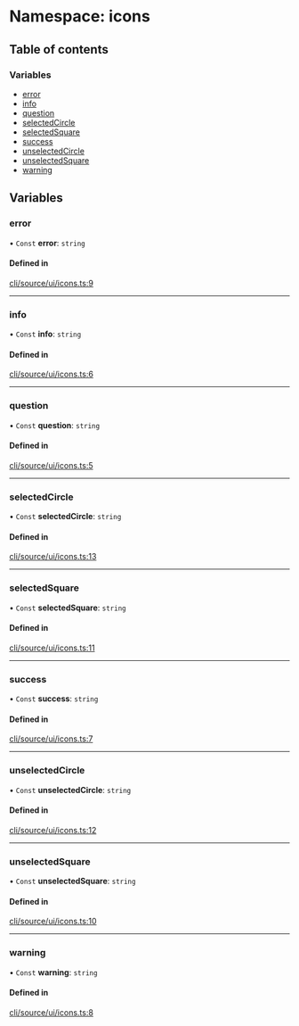 # Namespace: icons

## Table of contents

### Variables

- [error](icons.md#error)
- [info](icons.md#info)
- [question](icons.md#question)
- [selectedCircle](icons.md#selectedcircle)
- [selectedSquare](icons.md#selectedsquare)
- [success](icons.md#success)
- [unselectedCircle](icons.md#unselectedcircle)
- [unselectedSquare](icons.md#unselectedsquare)
- [warning](icons.md#warning)

## Variables

### error

• `Const` **error**: `string`

#### Defined in

[cli/source/ui/icons.ts:9](https://github.com/jakubmazanec/js-tools/blob/14a92ae/packages/cli/source/ui/icons.ts#L9)

---

### info

• `Const` **info**: `string`

#### Defined in

[cli/source/ui/icons.ts:6](https://github.com/jakubmazanec/js-tools/blob/14a92ae/packages/cli/source/ui/icons.ts#L6)

---

### question

• `Const` **question**: `string`

#### Defined in

[cli/source/ui/icons.ts:5](https://github.com/jakubmazanec/js-tools/blob/14a92ae/packages/cli/source/ui/icons.ts#L5)

---

### selectedCircle

• `Const` **selectedCircle**: `string`

#### Defined in

[cli/source/ui/icons.ts:13](https://github.com/jakubmazanec/js-tools/blob/14a92ae/packages/cli/source/ui/icons.ts#L13)

---

### selectedSquare

• `Const` **selectedSquare**: `string`

#### Defined in

[cli/source/ui/icons.ts:11](https://github.com/jakubmazanec/js-tools/blob/14a92ae/packages/cli/source/ui/icons.ts#L11)

---

### success

• `Const` **success**: `string`

#### Defined in

[cli/source/ui/icons.ts:7](https://github.com/jakubmazanec/js-tools/blob/14a92ae/packages/cli/source/ui/icons.ts#L7)

---

### unselectedCircle

• `Const` **unselectedCircle**: `string`

#### Defined in

[cli/source/ui/icons.ts:12](https://github.com/jakubmazanec/js-tools/blob/14a92ae/packages/cli/source/ui/icons.ts#L12)

---

### unselectedSquare

• `Const` **unselectedSquare**: `string`

#### Defined in

[cli/source/ui/icons.ts:10](https://github.com/jakubmazanec/js-tools/blob/14a92ae/packages/cli/source/ui/icons.ts#L10)

---

### warning

• `Const` **warning**: `string`

#### Defined in

[cli/source/ui/icons.ts:8](https://github.com/jakubmazanec/js-tools/blob/14a92ae/packages/cli/source/ui/icons.ts#L8)
